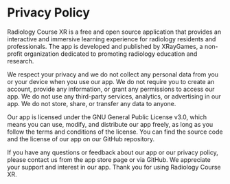 # Privacy Policy

Radiology Course XR is a free and open source application that provides an interactive and immersive learning experience for radiology residents and professionals. The app is developed and published by XRayGames, a non-profit organization dedicated to promoting radiology education and research.

We respect your privacy and we do not collect any personal data from you or your device when you use our app. We do not require you to create an account, provide any information, or grant any permissions to access our app. We do not use any third-party services, analytics, or advertising in our app. We do not store, share, or transfer any data to anyone.

Our app is licensed under the GNU General Public License v3.0, which means you can use, modify, and distribute our app freely, as long as you follow the terms and conditions of the license. You can find the source code and the license of our app on our GitHub repository.

If you have any questions or feedback about our app or our privacy policy, please contact us from the app store page or via GitHub. We appreciate your support and interest in our app. Thank you for using Radiology Course XR. 
